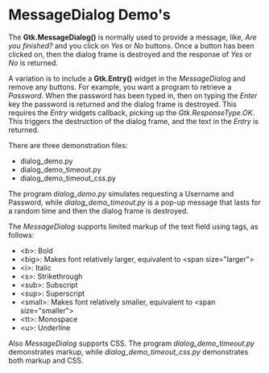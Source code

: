# MessageDialog Demo's

The **Gtk.MessageDialog()** is normally used to provide a message, like, *Are you finished?* and you click on *Yes* or *No*
buttons. Once a button has been clicked on, then the dialog frame is destroyed and the response of *Yes* or *No* is returned.

A variation is to include a **Gtk.Entry()** widget in the *MessageDialog* and remove any buttons. For example, you want 
a program to retrieve a *Password*. When the password has been typed in, then on typing the *Enter* key the password is
returned and the dialog frame is destroyed. This requires the *Entry* widgets callback, picking up the *Gtk.ResponseType.OK*.
This triggers the destruction of the dialog frame, and the text in the *Entry* is returned.

There are three demonstration files:

* dialog_demo.py
* dialog_demo_timeout.py
* dialog_demo_timeout_css.py

The program *dialog_demo.py* simulates requesting a Username and Password, while *dialog_demo_timeout.py* is a pop-up message 
that lasts for a random time and then the dialog frame is destroyed. 

The *MessageDialog* supports limited markup of the text field using tags, as follows:

* \<b>: Bold
* \<big>: Makes font relatively larger, equivalent to \<span size="larger">
* \<i>: Italic
* \<s>: Strikethrough
* \<sub>: Subscript
* \<sup>: Superscript
* \<small>: Makes font relatively smaller, equivalent to \<span size="smaller"> 
* \<tt>: Monospace
* \<u>: Underline
  
Also *MessageDialog* supports CSS. The program *dialog_demo_timeout.py* demonstrates markup, while *dialog_demo_timeout_css.py* demonstrates both markup and CSS. 
